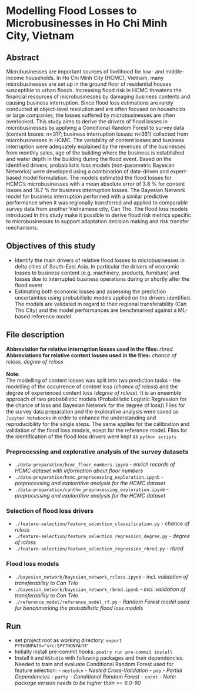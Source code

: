 # Modelling Flood Losses to Microbusinesses in Ho Chi Minh City, Vietnam

## Abstract
Microbusinesses are important sources of livelihood for low- and middle-income households.
In Ho Chi Minh City (HCMC), Vietnam, many microbusinesses are set up in the ground floor of residential houses susceptible to urban floods.
Increasing flood risk in HCMC threatens the financial resources of microbusinesses by damaging business contents and causing business interruption. Since flood loss estimations are rarely conducted at object-level resolution and are often focused on households or large companies, the losses suffered by microbusinesses are often overlooked.
This study aims to derive the drivers of flood losses in microbusinesses by applying a Conditional Random Forest to survey data (content losses: n=317; business interruption losses: n=361) collected from microbusinesses in HCMC.
The variability of content losses and business interruption were adequately explained by the revenues of the businesses from monthly sales, age of the building where the business is established and water depth in the building during the flood event.
Based on the identified drivers, probabilistic loss models (non-parametric Bayesian Networks) were developed using a combination of data-driven and expert-based model formulation.
The models estimated the flood losses for HCMC’s microbusinesses with a mean absolute error of 3.8 % for content losses and 18.7 % for business interruption losses. The Bayesian Network model for business interruption performed with a similar predictive performance when it was regionally transferred and applied to comparable survey data from another Vietnamese city, Can Tho.
The flood loss models introduced in this study make it possible to derive flood risk metrics specific to microbusinesses to support adaptation decision making and risk transfer mechanisms.



## Objectives of this study
- Identify the main drivers of relative flood losses to microbusinesses in delta cities of South-East Asia. In particular the drivers of economic losses to business content (e.g. machinery, products, furniture) and losses due to interrupted business operations during or shortly after the flood event
- Estimating both economic losses and assessing the prediction uncertainties using probabilisitc models applied on the drivers identified. The models are validated in regard to their regional transferability (Can Tho City) and the model performances are benchmarked against a ML-based reference model.


## File description
**Abbreviation for relative interruption losses used in the files:** *rbred* \
**Abbreviations for relative content losses used in the files:** *chance of rcloss, degree of rcloss*\
\
**Note**: \
The modelling of content losses was split into two prediction tasks - the modelling of the occurrence of content loss (*chance of rcloss*) and the  degree of experienced content loss (*degree of rcloss*). It is an ensemble approach of two probabilistic models (Probabilistic Logistic Regression for the chance of loss and Bayesian Network for the degree of loss)\\
Files for the survey data preparation and the explorative analysis were saved as `Jupyter Notebooks` in order to enhance the understanding and reproducibility for the single steps. The same applies for the calibration and validation of the flood loss models, ecept for the reference model.
Files for the identification of the flood loss drivers were kept as `python scripts`

### Preprocessing and explorative analysis of the survey datasets
- `./data-preparation/hcmc_floor_numbers.ipynb`  - *enrich records of HCMC dataset with information about floor numbers*
- `./data-preparation/hcmc_preprocessing_exploration.ipynb`  -  *preprocessing and explorative analysis for the HCMC dataset*
- `./data-preparation/cantho_preprocessing_exploration.ipynb` -  *preprocessing and explorative analysis for the HCMC dataset*

### Selection of flood loss drivers
- `./feature-selection/feature_selection_classification.py`   - *chance of rcloss*
- `./feature-selection/feature_selection_regression_degree.py`  - *degree of rcloss*
- `./feature-selection/feature_selection_regression_rbred.py`  -  *rbred*

### Flood loss models
- `./bayesian_network/bayesian_network_rcloss.ipynb`  - *incl. validation of transferability to Can THo*
- `./bayesian_network/bayesian_network_rbred.ipynb`  - *incl. validation of transferability to Can THo*
- `./reference_model/reference_model_rf.py`  - *Random Forest model used for benchmarking the probabilistic flood loss models*


## Run

- set project root as working directory: `export PYTHONPATH="src:$PYTHONPATH"`
- Initially install pre-commit hooks: `poetry run pre-commit install`
- Install `R` and `RStudio` with following packages and their dependencies. Needed to train and evaluate Conditional Random Forest used for feature selection:
        - `nestedcv`  - *Nested Cross-Validation*
        - `pdp`  -  *Partial Dependencies*
        - `party` - *Conditional Random Forest*
        - `caret` - *Note: package version needs to be higher than >= 6.0-90*
